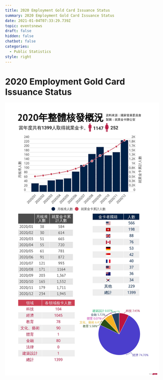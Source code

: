 ```yaml
---
title: 2020 Employment Gold Card Issuance Status
summary: 2020 Employment Gold Card Issuance Status
date: 2021-01-04T07:33:29.739Z
topic: eventsnews
draft: false
hidden: false
chatbot: false
categories:
  - Public Statistics
style: right
---
```

# 2020 Employment Gold Card Issuance Status

![2020 Employment Gold Card Data](/cms-uploads/2020-employment-gold-card-issuance-status.jpg)